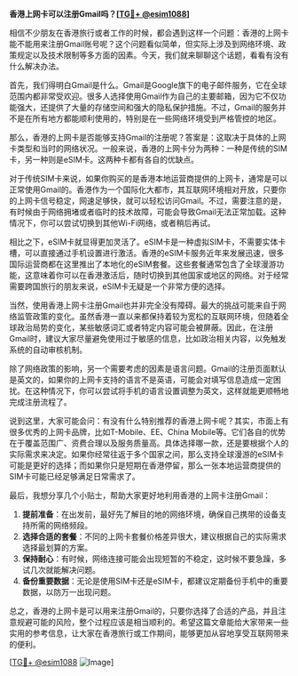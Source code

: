 **香港上网卡可以注册Gmail吗？[[TG💪+ @esim1088](https://t.me/s/esim1088)]**

相信不少朋友在香港旅行或者工作的时候，都会遇到这样一个问题：香港的上网卡能不能用来注册Gmail账号呢？这个问题看似简单，但实际上涉及到网络环境、政策规定以及技术限制等多方面的因素。今天，我们就来聊聊这个话题，看看有没有什么解决办法。

首先，我们得明白Gmail是什么。Gmail是Google旗下的电子邮件服务，它在全球范围内都非常受欢迎。很多人选择使用Gmail作为自己的主要邮箱，因为它不仅功能强大，还提供了大量的存储空间和强大的隐私保护措施。不过，Gmail的服务并不是在所有地方都能顺利使用的，特别是在一些网络环境受到严格管控的地区。

那么，香港的上网卡是否能够支持Gmail的注册呢？答案是：这取决于具体的上网卡类型和当时的网络状况。一般来说，香港的上网卡分为两种：一种是传统的SIM卡，另一种则是eSIM卡。这两种卡都有各自的优缺点。

对于传统SIM卡来说，如果你购买的是香港本地运营商提供的上网卡，通常是可以正常使用Gmail的。香港作为一个国际化大都市，其互联网环境相对开放，只要你的上网卡信号稳定，网速足够快，就可以轻松访问Gmail。不过，需要注意的是，有时候由于网络拥堵或者临时的技术故障，可能会导致Gmail无法正常加载。这种情况下，你可以尝试切换到其他Wi-Fi网络，或者稍后再试。

相比之下，eSIM卡就显得更加灵活了。eSIM卡是一种虚拟SIM卡，不需要实体卡槽，可以直接通过手机设置进行激活。香港的eSIM卡服务近年来发展迅速，很多国际运营商都在这里推出了本地化的eSIM套餐。这些套餐通常包含了全球漫游功能，这意味着你可以在香港激活后，随时切换到其他国家或地区的网络。对于经常需要跨国旅行的朋友来说，eSIM卡无疑是一个非常方便的选择。

当然，使用香港上网卡注册Gmail也并非完全没有障碍。最大的挑战可能来自于网络监管政策的变化。虽然香港一直以来都保持着较为宽松的互联网环境，但随着全球政治局势的变化，某些敏感词汇或者特定内容可能会被屏蔽。因此，在注册Gmail时，建议大家尽量避免使用过于敏感的信息，比如政治相关内容，以免触发系统的自动审核机制。

除了网络政策的影响，另一个需要考虑的因素是语言问题。Gmail的注册页面默认是英文的，如果你的上网卡支持的语言不是英语，可能会对填写信息造成一定困扰。在这种情况下，你可以尝试将手机的语言设置调整为英文，这样就能更顺畅地完成注册流程了。

说到这里，大家可能会问：有没有什么特别推荐的香港上网卡呢？其实，市面上有很多优秀的上网卡品牌，比如T-Mobile、EE、China Mobile等。它们各自的优势在于覆盖范围广、资费合理以及服务质量高。具体选择哪一款，还是要根据个人的实际需求来决定。如果你经常往返于多个国家之间，那么支持全球漫游的eSIM卡可能是更好的选择；而如果你只是短期在香港停留，那么一张本地运营商提供的SIM卡可能已经足够满足日常需求了。

最后，我想分享几个小贴士，帮助大家更好地利用香港的上网卡注册Gmail：

1. **提前准备**：在出发前，最好先了解目的地的网络环境，确保自己携带的设备支持所需的网络频段。
2. **选择合适的套餐**：不同的上网卡套餐价格差异很大，建议根据自己的实际需求选择最划算的方案。
3. **保持耐心**：有时候，网络连接可能会出现短暂的不稳定，这时候不要急躁，多试几次就能解决问题。
4. **备份重要数据**：无论是使用SIM卡还是eSIM卡，都建议定期备份手机中的重要数据，以防万一出现问题。

总之，香港的上网卡是可以用来注册Gmail的，只要你选择了合适的产品，并且注意规避可能的风险，整个过程应该是相当顺利的。希望这篇文章能给大家带来一些实用的参考信息，让大家在香港旅行或工作期间，能够更加从容地享受互联网带来的便利。

[[TG💪+ @esim1088](https://t.me/s/esim1088) ![Image](https://i.postimg.cc/4NQfJmqS/Snipaste-2025-05-13-00-14-12.png)]